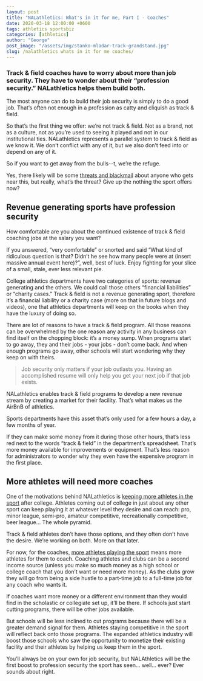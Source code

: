 ```yaml
---
layout: post
title: "NALathletics: What's in it for me, Part I - Coaches"
date: 2020-03-18 12:00:00 +0600
tags: athletics sportsbiz
categories: [athletics]
author: "George"
post_image: "/assets/img/stanko-mladar-track-grandstand.jpg"
slug: /nalathletics whats in it for me coaches/
---
```

<h3>Track & field coaches have to worry about more than job security. They have to wonder about their “profession security.” NALathletics helps them build both.</h3>

The most anyone can do to build their job security is simply to do a good job. That’s often not enough in a profession as catty and cliquish as track & field. 

So that’s the first thing we offer: we’re not track & field. Not as a brand, not as a culture, not as you’re used to seeing it played and not in our institutional ties. NALathletics represents a parallel system to track & field as we know it. We don’t conflict with any of it, but we also don’t feed into or depend on any of it. 

So if you want to get away from the bulls--t, we’re the refuge. 

Yes, there likely will be some <a href="https://www.bbc.com/sport/swimming/46878438">threats and blackmail</a> about anyone who gets near this, but really, what’s the threat? Give up the nothing the sport offers now?

<h2>Revenue generating sports have profession security</h2>

How comfortable are you about the continued existence of track & field coaching jobs at the salary you want?

If you answered, “very comfortable” or snorted and said “What kind of ridiculous question is that? Didn’t he see how many people were at (insert massive annual event here)?”, well, best of luck. Enjoy fighting for your slice of a small, stale, ever less relevant pie. 

College athletics departments have two categories of sports: revenue generating and the others. We could call those others “financial liabilities” or “charity cases.” Track & field is not a revenue generating sport, therefore it’s a financial liability or a charity case (more on that in future blogs and videos), one that athletics departments will keep on the books when they have the luxury of doing so. 

There are lot of reasons to have a track & field program. All those reasons can be overwhelmed by the one reason any activity in any business can find itself on the chopping block: it’s a money sump. When programs start to go away, they and their jobs - your jobs - don’t come back. And when enough programs go away, other schools will start wondering why they keep on with theirs.

<blockquote class="blockquote-single-quote"><p>Job security only matters if your job outlasts you. Having an accomplished resume will only help you get your next job if that job exists.</p></blockquote>

NALathletics enables track & field programs to develop a new revenue stream by creating a market for their facility. That’s what makes us the AirBnB of athletics. 

Sports departments have this asset that’s only used for a few hours a day, a few months of year. 

If they can make some money from it during those other hours, that’s less red next to the words “track & field” in the department’s spreadsheet. That’s more money available for improvements or equipment. That’s less reason for administrators to wonder why they even have the expensive program in the first place.

## More athletes will need more coaches

One of the motivations behind NALathletics is <a href="http://nalathletics.com/blog/2020/03/18/whats-in-it-for-me-athletes">keeping more athletes in the sport</a> after college. Athletes coming out of college in just about any other sport can keep playing it at whatever level they desire and can reach: pro, minor league, semi-pro, amateur competitive, recreationally competitive, beer league… The whole pyramid. 

Track & field athletes don’t have those options, and they often don’t have the desire. We’re working on both. More on that later.

For now, for the coaches, <a href="http://nalathletics.com/blog/2020/03/18/airbnb-athletics-who-needs-it">more athletes playing the sport</a> means more athletes for them to coach. Coaching athletes and clubs can be a second income source (unless you make so much money as a high school or college coach that you don’t want or need more money). As the clubs grow they will go from being a side hustle to a part-time job to a full-time job for any coach who wants it. 

If coaches want more money or a different environment than they would find in the scholastic or collegiate set up, it’ll be there. If schools just start cutting programs, there will be other jobs available.

But schools will be less inclined to cut programs because there will be a greater demand signal for them. Athletes staying competitive in the sport will reflect back onto those programs. The expanded athletics industry will boost those schools who saw the opportunity to monetize their existing facility and their athletes by helping us keep them in the sport. 

You’ll always be on your own for job security, but NALAthletics will be the first boost to profession security the sport has seen… well… ever? Ever sounds about right.
